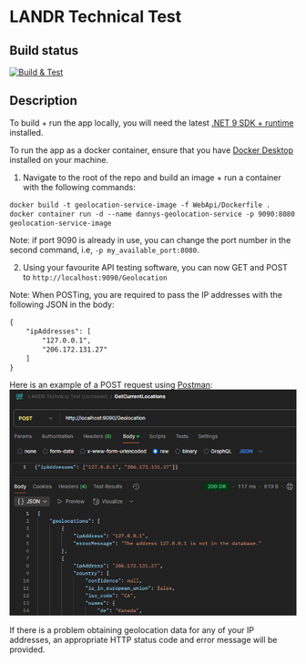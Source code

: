 # LANDR Technical Test

## Build status
[![Build & Test](https://github.com/dannyhorodniczy/LandrTechnicalTest/actions/workflows/build.yml/badge.svg)](https://github.com/dannyhorodniczy/LandrTechnicalTest/actions/workflows/build.yml)

## Description

To build + run the app locally, you will need the latest [.NET 9 SDK + runtime](https://dotnet.microsoft.com/en-us/download/dotnet/9.0) installed.

To run the app as a docker container, ensure that you have [Docker Desktop](https://www.docker.com/products/docker-desktop/) installed on your machine.


1. Navigate to the root of the repo and build an image + run a container with the following commands:
```
docker build -t geolocation-service-image -f WebApi/Dockerfile .
docker container run -d --name dannys-geolocation-service -p 9090:8080 geolocation-service-image
```
Note: if port 9090 is already in use, you can change the port number in the second command, i.e, `-p my_available_port:8080`.

2. Using your favourite API testing software, you can now GET and POST to `http://localhost:9090/Geolocation`

Note: When POSTing, you are required to pass the IP addresses with the following JSON in the body:
```
{
    "ipAddresses": [
        "127.0.0.1",
        "206.172.131.27"
    ]
}
```

Here is an example of a POST request using [Postman](https://www.postman.com/):
![image](./postman_post_example.png)

If there is a problem obtaining geolocation data for any of your IP addresses, an appropriate HTTP status code and error message will be provided.